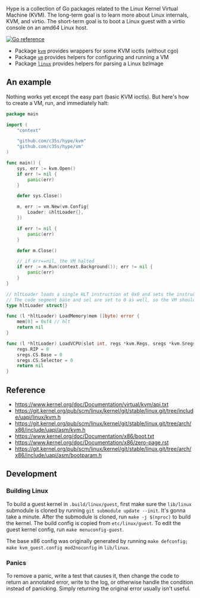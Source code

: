 Hype is a collection of Go packages related to the Linux Kernel Virtual Machine (KVM). The long-term goal is to learn more about Linux internals, KVM, and virtio. The short-term goal is to boot a Linux guest with a virtio console on an amd64 Linux host.

[![Go reference](https://pkg.go.dev/badge/github.com/c35s/hype.svg)](https://pkg.go.dev/github.com/c35s/hype)

- Package [`kvm`](https://pkg.go.dev/github.com/c35s/hype/kvm) provides wrappers for some KVM ioctls (without cgo)
- Package [`vm`](https://pkg.go.dev/github.com/c35s/hype/kvm) provides helpers for configuring and running a VM
- Package [`linux`](https://pkg.go.dev/github.com/c35s/hype/linux) provides helpers for parsing a Linux bzImage

## An example

Nothing works yet except the easy part (basic KVM ioctls). But here's how to create a VM, run, and immediately halt:

```go
package main

import (
	"context"

	"github.com/c35s/hype/kvm"
	"github.com/c35s/hype/vm"
)

func main() {
	sys, err := kvm.Open()
	if err != nil {
		panic(err)
	}

	defer sys.Close()

	m, err := vm.New(vm.Config{
		Loader: &hltLoader{},
	})

	if err != nil {
		panic(err)
	}

	defer m.Close()

    // if err==nil, the VM halted
	if err := m.Run(context.Background()); err != nil {
		panic(err)
	}
}

// hltLoader loads a single HLT instruction at 0x0 and sets the instruction pointer to 0.
// The code segment base and sel are set to 0 as well, so the VM should halt immediately.
type hltLoader struct{}

func (l *hltLoader) LoadMemory(mem []byte) error {
	mem[0] = 0xf4 // hlt
	return nil
}

func (l *hltLoader) LoadVCPU(slot int, regs *kvm.Regs, sregs *kvm.Sregs) error {
	regs.RIP = 0
	sregs.CS.Base = 0
	sregs.CS.Selector = 0
	return nil
}
```

## Reference

- https://www.kernel.org/doc/Documentation/virtual/kvm/api.txt
- https://git.kernel.org/pub/scm/linux/kernel/git/stable/linux.git/tree/include/uapi/linux/kvm.h
- https://git.kernel.org/pub/scm/linux/kernel/git/stable/linux.git/tree/arch/x86/include/uapi/asm/kvm.h
- https://www.kernel.org/doc/Documentation/x86/boot.txt
- https://www.kernel.org/doc/Documentation/x86/zero-page.rst
- https://git.kernel.org/pub/scm/linux/kernel/git/stable/linux.git/tree/arch/x86/include/uapi/asm/bootparam.h

## Development

### Building Linux

To build a guest kernel in `.build/linux/guest`, first make sure the `lib/linux` submodule is cloned by running `git submodule update --init`. It's gonna take a minute. After the submodule is cloned, run `make -j $(nproc)` to build the kernel. The build config is copied from `etc/linux/guest`. To edit the guest kernel config, run `make menuconfig-guest`.

The base x86 config was originally generated by running `make defconfig; make kvm_guest.config mod2noconfig` in `lib/linux`.

### Panics

To remove a panic, write a test that causes it, then change the code to return an annotated error, write to the log, or otherwise handle the condition instead of panicking. Simply returning the original error usually isn't useful.
